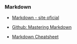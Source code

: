 ### Markdown

- [Markdown - site oficial](https://daringfireball.net/projects/markdown/)

- [Github: Mastering Markdown](https://guides.github.com/features/mastering-markdown/)

- [Markdown Cheatsheet](https://github.com/adam-p/markdown-here/wiki/Markdown-Cheatsheet) 